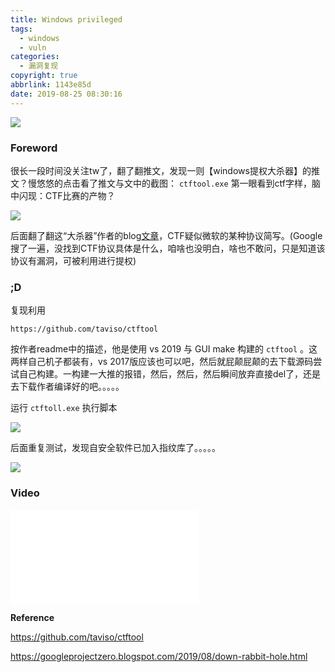```yaml
---
title: Windows privileged
tags:
  - windows
  - vuln
categories:
  - 漏洞复现
copyright: true
abbrlink: 1143e85d
date: 2019-08-25 08:30:16
---
```


![](https://ae01.alicdn.com/kf/H3d8d7218658f418d9326f5b2147f9119C.png)
<!--more--->
### Foreword ###

很长一段时间没关注tw了，翻了翻推文，发现一则【windows提权大杀器】的推文？慢悠悠的点击看了推文与文中的截图： `ctftool.exe` 第一眼看到ctf字样，脑中闪现：CTF比赛的产物？

![](https://ae01.alicdn.com/kf/H3d8d7218658f418d9326f5b2147f9119C.png)

后面翻了翻这“大杀器”作者的blog[文章](https://googleprojectzero.blogspot.com/2019/08/down-rabbit-hole.html)，CTF疑似微软的某种协议简写。(Google搜了一遍，没找到CTF协议具体是什么，咱啥也没明白，啥也不敢问，只是知道该协议有漏洞，可被利用进行提权)

### ;D ###

复现利用

`https://github.com/taviso/ctftool`

按作者readme中的描述，他是使用 vs 2019 与 GUI make 构建的 `ctftool` 。这两样自己机子都装有，vs 2017版应该也可以吧，然后就屁颠屁颠的去下载源码尝试自己构建。一构建一大推的报错，然后，然后，然后瞬间放弃直接del了，还是去下载作者编译好的吧。。。。。

运行 `ctftoll.exe` 执行脚本

![](https://ae01.alicdn.com/kf/H41f72b7ba8e24bf38dd0a552cb71a5286.png)

后面重复测试，发现自安全软件已加入指纹库了。。。。。

![](https://ae01.alicdn.com/kf/H2498e3e2f18347728ea51e49ac6fa85aB.png)

### Video ###

<div class="aspect-ratio"><iframe src="//player.bilibili.com/player.html?aid=65238139&cid=113228058&page=1" scrolling="no" border="0" frameborder="no" framespacing="0" allowfullscreen="true"></iframe></div>

**Reference**

https://github.com/taviso/ctftool

https://googleprojectzero.blogspot.com/2019/08/down-rabbit-hole.html
